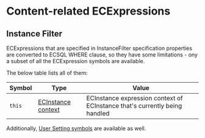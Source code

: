 # Content-related ECExpressions

## Instance Filter

ECExpressions that are specified in InstanceFilter specification properties are
converted to ECSQL WHERE clause, so they have some limitations - ony a subset of
all the ECExpression symbols are available.

The below table lists all of them:

| Symbol | Type                                                 | Value                                                                      |
|--------|------------------------------------------------------|----------------------------------------------------------------------------|
| `this` | [ECInstance context](../ECExpressions.md#ecinstance) | ECInstance expression context of ECInstance that's currently being handled |

Additionally, [User Setting symbols](../ECExpressions.md#user-settings) are
available as well.